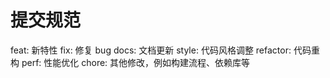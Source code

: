 # 提交规范

feat: 新特性
fix: 修复 bug
docs: 文档更新
style: 代码风格调整
refactor: 代码重构
perf: 性能优化
chore: 其他修改，例如构建流程、依赖库等